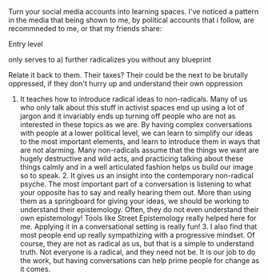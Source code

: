 Turn your social media accounts into learning spaces. I've noticed a pattern in the media that being shown to me, by political accounts that i follow, are recommneded to me, or that my friends share:

Entry level

only serves to a) further radicalizes you without any blueprint


Relate it back to them. Their taxes? Their could be the next to be brutally oppressed, if they don't hurry up and understand their own oppression 

1. It teaches how to introduce radical ideas to non-radicals. Many of us who only talk about this stuff in activist spaces end up using a lot of jargon and it invariably ends up turning off people who are not as interested in these topics as we are. By having complex conversations with people at a lower political level, we can learn to simplify our ideas to the most important elements, and learn to introduce them in ways that are not alarming. Many non-radicals assume that the things we want are hugely destructive and wild acts, and practicing talking about these things calmly and in a well articulated fashion helps us build our image so to speak. 2. It gives us an insight into the contemporary non-radical psyche. The most important part of a conversation is listening to what your opposite has to say and really hearing them out. More than using them as a springboard for giving your ideas, we should be working to understand their epistemology. Often, they do not even understand their own epistemology! Tools like Street Epistemology really helped here for me. Applying it in a conversational setting is really fun! 3. I also find that most people end up really sympathizing with a progressive mindset. Of course, they are not as radical as us, but that is a simple to understand truth. Not everyone is a radical, and they need not be. It is our job to do the work, but having conversations can help prime people for change as it comes.